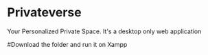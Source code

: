 # Privateverse
Your Personalized Private Space.
It's a desktop only web application

#Download the folder and run it on Xampp
